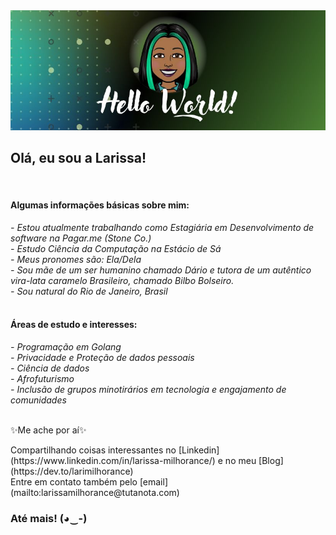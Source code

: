 <img src="https://github.com/larissamilhorance/larissamilhorance/blob/main/Capa_gh.jpg">

<br>
<h2><b>Olá, eu sou a Larissa!</h2></b>
<br>
<h4>Algumas informações básicas sobre mim: </h4>
<i>- Estou atualmente trabalhando como Estagiária em Desenvolvimento de software na Pagar.me (Stone Co.)
<br>
- Estudo Ciência da Computação na Estácio de Sá
<br>
- Meus pronomes são: Ela/Dela
<br>
- Sou mãe de um ser humanino chamado Dário e tutora de um autêntico vira-lata caramelo Brasileiro, chamado Bilbo Bolseiro.
<br>
- Sou natural do Rio de Janeiro, Brasil
</i>
<br>
<br>
<h4> Áreas de estudo e interesses:</h4>
<i>- Programação em Golang
 <br>
 - Privacidade e Proteção de dados pessoais
 <br>
 - Ciência de dados
 <br>
 - Afrofuturismo
 <br>
 - Inclusão de grupos minotirários em tecnologia e engajamento de comunidades
 </i>
<br>
<br>
<p>✨Me ache por aí✨</p>
Compartilhando coisas interessantes no [Linkedin](https://www.linkedin.com/in/larissa-milhorance/) e no meu [Blog](https://dev.to/larimilhorance)
<br>
Entre em contato também pelo [email](mailto:larissamilhorance@tutanota.com)
<br>

<h3>Até mais! (◕‿-)</h3>
